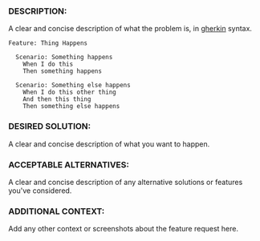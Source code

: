 ### DESCRIPTION: # 
A clear and concise description of what the problem is, in [gherkin](https://cucumber.io/docs/gherkin/reference/) syntax.

```gherkin
Feature: Thing Happens

  Scenario: Something happens
    When I do this
    Then something happens

  Scenario: Something else happens
    When I do this other thing
    And then this thing
    Then something else happens 
```

### DESIRED SOLUTION: # 
A clear and concise description of what you want to happen.

### ACCEPTABLE ALTERNATIVES: # 
A clear and concise description of any alternative solutions or features you've considered.

### ADDITIONAL CONTEXT: #
Add any other context or screenshots about the feature request here.
